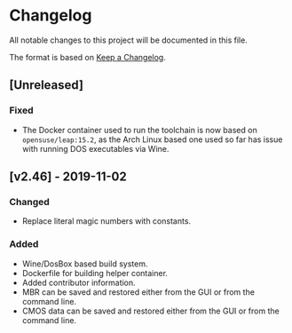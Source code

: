 # Changelog

All notable changes to this project will be documented in this file.

The format is based on [Keep a Changelog](https://keepachangelog.com/en/1.0.0/).

## [Unreleased]

### Fixed

* The Docker container used to run the toolchain is now based on
  `opensuse/leap:15.2`, as the Arch Linux based one used so far has
  issue with running DOS executables via Wine.

## [v2.46] - 2019-11-02

### Changed

* Replace literal magic numbers with constants.

### Added

* Wine/DosBox based build system.
* Dockerfile for building helper container.
* Added contributor information.
* MBR can be saved and restored either from the GUI or from the command line.
* CMOS data can be saved and restored either from the GUI or from the command
  line.

